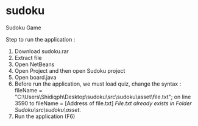 # sudoku
Sudoku Game

Step to run the application : 
1. Download sudoku.rar
2. Extract file
3. Open NetBeans
4. Open Project and then open Sudoku project
5. Open board.java
6. Before run the application, we must load quiz, change the syntax : fileName = "C:\\Users\\Shidiqph\\Desktop\\sudoku\\src\\sudoku\\asset\\file.txt"; 
on line 3590 to fileName = [Address of file.txt]
*File.txt already exists in Folder Sudoku\src\sudoku\asset.*
7. Run the application (F6)
